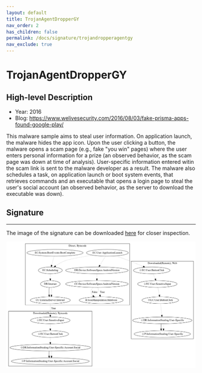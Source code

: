 ```yaml
---
layout: default
title: TrojanAgentDropperGY
nav_order: 2
has_children: false
permalink: /docs/signature/trojandropperagentgy
nav_exclude: true
---
```


# TrojanAgentDropperGY

## High-level Description

* Year: 2016
* Blog: https://www.welivesecurity.com/2016/08/03/fake-prisma-apps-found-google-play/

This malware sample aims to steal user information. On application launch, the malware hides the app icon. Upon the user clicking a button, the malware opens a scam page (e.g., fake "you win" pages) where the user enters personal information for a prize (an observed behavior, as the scam page was down at time of analysis). User-specific information entered witin the scam link is sent to the malware developer as a result. The malware also schedules a task, on application launch or boot system events, that retrieves commands and an executable that opens a login page to steal the user's social account (an observed behavior, as the server to download the executable was down).

## Signature
---

The image of the signature can be downloaded [here](../../img/signatures/TrojanDropperAgentGY.png) for closer inspection.

![](../../img/signatures/TrojanDropperAgentGY.png)
